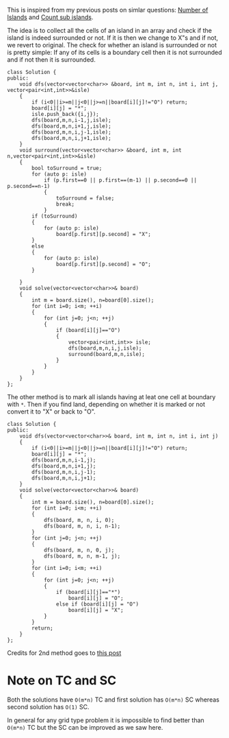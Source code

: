 This is inspired from my previous posts on simlar questions: [Number of Islands](https://leetcode.com/problems/number-of-islands/discuss/2714931/Easy-DFS) and [Count sub islands](https://leetcode.com/problems/count-sub-islands/discuss/2632544/DFS-solution).

The idea is to collect all the cells of an island in an array and check if the island is indeed surrounded or not. If it is then we change to X"s and if not, we revert to original. The check for whether an island is surrounded or not is pretty simple: If any of its cells is a boundary cell then it is not surrounded and if not then it is surrounded.

```
class Solution {
public:
    void dfs(vector<vector<char>> &board, int m, int n, int i, int j, vector<pair<int,int>>&isle)
    {
        if (i<0||i>=m||j<0||j>=n||board[i][j]!="O") return;
        board[i][j] = "*";
        isle.push_back({i,j});
        dfs(board,m,n,i-1,j,isle);
        dfs(board,m,n,i+1,j,isle);
        dfs(board,m,n,i,j-1,isle);
        dfs(board,m,n,i,j+1,isle);
    }
    void surround(vector<vector<char>> &board, int m, int n,vector<pair<int,int>>&isle)
    {
        bool toSurround = true;
        for (auto p: isle)
            if (p.first==0 || p.first==(m-1) || p.second==0 || p.second==n-1)
            {
                toSurround = false;
                break;
            }
        if (toSurround)
        {
            for (auto p: isle)
                board[p.first][p.second] = "X";            
        }
        else
        {
            for (auto p: isle)
                board[p.first][p.second] = "O";            
        }
        
    }
    void solve(vector<vector<char>>& board) 
    {
        int m = board.size(), n=board[0].size();
        for (int i=0; i<m; ++i)
        {
            for (int j=0; j<n; ++j)
            {
                if (board[i][j]=="O")
                {
                    vector<pair<int,int>> isle;
                    dfs(board,m,n,i,j,isle);
                    surround(board,m,n,isle);
                }
            }
        }
    }
};
```

The other method is to mark all islands having at leat one cell at boundary with `*`. Then if you find land, depending on whether it is marked or not convert it to "X" or back to "O".
```
class Solution {
public:
    void dfs(vector<vector<char>>& board, int m, int n, int i, int j)
    {
        if (i<0||i>=m||j<0||j>=n||board[i][j]!="O") return;
        board[i][j] = "*";
        dfs(board,m,n,i-1,j);
        dfs(board,m,n,i+1,j);
        dfs(board,m,n,i,j-1);
        dfs(board,m,n,i,j+1);
    }
    void solve(vector<vector<char>>& board) 
    {
        int m = board.size(), n=board[0].size();
        for (int i=0; i<m; ++i)
        {
            dfs(board, m, n, i, 0);
            dfs(board, m, n, i, n-1);
        }
        for (int j=0; j<n; ++j)
        {
            dfs(board, m, n, 0, j);
            dfs(board, m, n, m-1, j);
        }
        for (int i=0; i<m; ++i)
        {
            for (int j=0; j<n; ++j)
            {
                if (board[i][j]=="*")
                    board[i][j] = "O";
                else if (board[i][j] = "O")
                    board[i][j] = "X";
            }
        }
        return;
    }
};
```
Credits for 2nd method goes to [this post](https://leetcode.com/problems/surrounded-regions/discuss/691675/C%2B%2B-Beginner-Friendly-or-Boundary-DFS-or-inPlace)

# Note on TC and SC
Both the solutions have `O(m*n)` TC and first solution has `O(m*n)` SC whereas second solution has `O(1)` SC.

In general for any grid type problem it is impossible to find better than `O(m*n)` TC but the SC can be improved as we saw here.